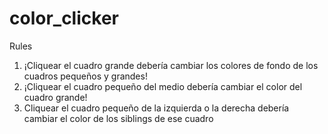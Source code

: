 # color_clicker
Rules
1. ¡Cliquear el cuadro grande debería cambiar los colores de fondo de los cuadros pequeños y grandes!
2. ¡Cliquear el cuadro pequeño del medio debería cambiar el color del cuadro grande!
3. Cliquear el cuadro pequeño de la izquierda o la derecha debería cambiar el color de los siblings de ese cuadro
